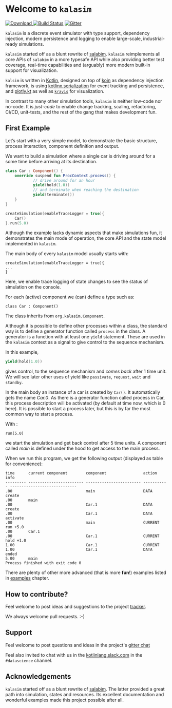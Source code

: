 # Welcome to `kalasim`

[ ![Download](https://api.bintray.com/packages/holgerbrandl/github/kalasim/images/download.svg) ](https://bintray.com/holgerbrandl/github/kalasim/_latestVersion)  [![Build Status](https://travis-ci.org/holgerbrandl/kalasim.svg?branch=master)](https://travis-ci.org/holgerbrandl/kalasim) [![Gitter](https://badges.gitter.im/kalasim.svg)](https://gitter.im/kalasim/community?utm_source=badge&utm_medium=badge&utm_campaign=pr-badge)

`kalasim` is a discrete event simulator with type support, dependency injection, modern persistence and logging to enable large-scale, industrial-ready simulations.


`kalasim` started off as a blunt rewrite of [salabim](https://www.salabim.org/). `kalasim` reimplements all core APIs of `salabim` in a more typesafe API while also providing better test coverage, real-time capabilities and (arguably) more modern built-in support for visualization.


`kalsim` is written in [Kotlin](https://kotlinlang.org/), designed on top of [koin](https://github.com/InsertKoinIO/koin) as dependency injection framework, is using [kotlinx.serialization](https://github.com/Kotlin/kotlinx.serialization) for event tracking and persistence, and [plotly.kt](https://github.com/mipt-npm/plotly.kt) as well as [`kravis`](https://github.com/holgerbrandl/kravis) for visualization.

In contrast to many other simulation tools, `kalasim` is neither low-code nor no-code. It is _just-code_ to enable change tracking, scaling, refactoring, CI/CD, unit-tests, and the rest of the gang that makes development fun.


## First Example

Let’s start with a very simple model, to demonstrate the basic structure, process interaction, component definition and output.

We want to build a simulation where a single car is driving around for a some time before arriving at its destination.
```kotlin
class Car : Component() {
    override suspend fun ProcContext.process() {
            // drive around for an hour
            yield(hold(1.0))
            // and terminate when reaching the destination
            yield(terminate())
    }
}

createSimulation(enableTraceLogger = true){
    Car()
}.run(5.0)
```

<!--This example corresponds to the `Cars` `salabim` example https://www.salabim.org/manual/Modeling.html-->


Although the example lacks dynamic aspects that make simulations fun, it demonstrates the main mode of operation, the core API and the state model implemented in `kalasim`.

The main body of every `kalasim` model usually starts with:
```
createSimulation(enableTraceLogger = true){
...
}
```
Here, we enable trace logging of state changes to see the status of simulation on the console.

For each (active) component we (can) define a type such as:

```
class Car : Component()
```

The class inherits from `org.kalasim.Component`.

Although it is possible to define other processes within a class,
the standard way is to define a generator function called `process` in the class.
A generator is a function with at least one `yield` statement. These are used in the `kalasim` context as a signal to give control to the sequence mechanism.

In this example,

```kotlin
yield(hold(1.0))
```

gives control, to the sequence mechanism and *comes back* after 1 time unit. We will see later other uses of yield like `passivate`,
`request`, `wait` and `standby`.

In the main body an instance of a car is created by `Car()`. It automatically gets the name *Car.0*.
As there is a generator function called process in Car, this process description will be activated (by default at time now, which is 0 here). It is possible to start a process later, but this is by far the most common way to start a process.

With :

```
run(5.0)
```

we start the simulation and get back control after 5 time units. A component called *main* is defined under the hood to get access to the main process.

When we run this program, we get the following output (displayed as table for convenience):

```
time      current component        component                action      info                          
--------- ------------------------ ------------------------ ----------- -----------------------------
.00                                main                     DATA        create
.00       main
.00                                Car.1                    DATA        create
.00                                Car.1                    DATA        activate
.00                                main                     CURRENT     run +5.0
.00       Car.1
.00                                Car.1                    CURRENT     hold +1.0
1.00                               Car.1                    CURRENT
1.00                               Car.1                    DATA        ended
5.00      main
Process finished with exit code 0
```

There are plenty of other more advanced (that is more **fun**!) examples listed in [examples](examples.md) chapter.


##  How to contribute?

Feel welcome to post ideas and suggestions to the project [tracker](https://github.com/holgerbrandl/kalasim/issues).

We always welcome pull requests. :-)


## Support

Feel welcome to post questions and ideas in the project's [gitter chat](https://gitter.im/holgerbrandl/kalasim)

Feel also invited to chat with us in the [kotlinlang.slack.com](http://kotlinlang.slack.com) in the `#datascience` channel.


## Acknowledgements


`kalasim` started off as a blunt rewrite of [salabim](https://www.salabim.org/). The latter provided a great path into simulation, states and resources. Its excellent documentation and wonderful examples made this project possible after all.


